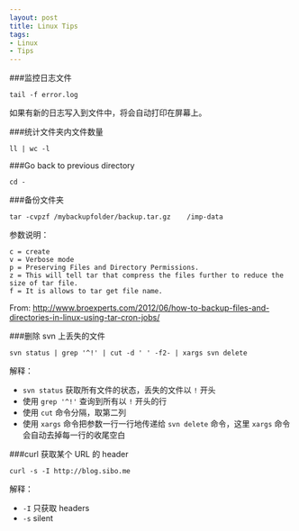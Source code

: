 ```yaml
---
layout: post
title: Linux Tips
tags:
- Linux
- Tips
---
```


###监控日志文件

    tail -f error.log

如果有新的日志写入到文件中，将会自动打印在屏幕上。

###统计文件夹内文件数量

    ll | wc -l

###Go back to previous directory

    cd -

###备份文件夹

    tar -cvpzf /mybackupfolder/backup.tar.gz    /imp-data

参数说明：

    c = create
    v = Verbose mode
    p = Preserving Files and Directory Permissions.
    z = This will tell tar that compress the files further to reduce the size of tar file.
    f = It is allows to tar get file name.

From: <http://www.broexperts.com/2012/06/how-to-backup-files-and-directories-in-linux-using-tar-cron-jobs/>

###删除 svn 上丢失的文件

    svn status | grep '^!' | cut -d ' ' -f2- | xargs svn delete

解释：

+ `svn status` 获取所有文件的状态，丢失的文件以 `!` 开头
+ 使用 `grep '^!'` 查询到所有以 `!` 开头的行
+ 使用 `cut` 命令分隔，取第二列
+ 使用 `xargs` 命令把参数一行一行地传递给 `svn delete` 命令，这里 `xargs` 命令会自动去掉每一行的收尾空白

###curl 获取某个 URL 的 header

    curl -s -I http://blog.sibo.me

解释：

+ `-I` 只获取 headers
+ `-s` silent
